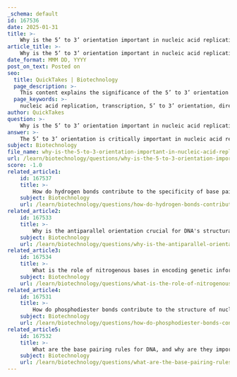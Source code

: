 ```yaml
---
_schema: default
id: 167536
date: 2025-01-31
title: >-
    Why is the 5’ to 3’ orientation important in nucleic acid replication and transcription?
article_title: >-
    Why is the 5’ to 3’ orientation important in nucleic acid replication and transcription?
date_format: MMM DD, YYYY
post_on_text: Posted on
seo:
  title: QuickTakes | Biotechnology
  page_description: >-
    This content explains the significance of the 5’ to 3’ orientation in nucleic acid replication and transcription, highlighting its roles in directionality of synthesis, template reading, structural stability, and functional implications in biological processes.
  page_keywords: >-
    nucleic acid replication, transcription, 5’ to 3’ orientation, directionality, DNA synthesis, RNA synthesis, phosphodiester bonds, template reading, stability, structural integrity, gene expression, DNA repair, recombination
author: QuickTakes
question: >-
    Why is the 5’ to 3’ orientation important in nucleic acid replication and transcription?
answer: >-
    The 5’ to 3’ orientation is critically important in nucleic acid replication and transcription for several reasons:\n\n1. **Directionality of Synthesis**: Nucleic acids, including DNA and RNA, are synthesized in a specific direction, from the 5’ end to the 3’ end. This is due to the formation of phosphodiester bonds, which link the 5’ phosphate group of one nucleotide to the 3’ hydroxyl group of another. Enzymes such as DNA polymerase and RNA polymerase can only add nucleotides to the 3’ end of a growing strand. This means that during DNA replication, the new strand is synthesized in the 5’ to 3’ direction, ensuring that the genetic information is accurately copied.\n\n2. **Template Reading**: During transcription, RNA is synthesized from a DNA template. The RNA polymerase reads the DNA template strand in the 3’ to 5’ direction while synthesizing RNA in the 5’ to 3’ direction. This antiparallel orientation is essential for ensuring that the RNA transcript is complementary to the DNA template, which is crucial for accurate gene expression.\n\n3. **Stability and Structure**: The 5’ to 3’ orientation contributes to the overall stability of nucleic acids. The sugar-phosphate backbone formed by the 5’ to 3’ linkages provides structural integrity. Additionally, the antiparallel nature of the DNA strands allows for efficient and accurate replication and repair mechanisms, as the complementary base pairing is facilitated by this orientation.\n\n4. **Functional Implications**: The directionality of nucleic acids also has functional implications in processes such as DNA repair and recombination. The enzymes involved in these processes are designed to recognize and operate on nucleic acids in a specific orientation, further emphasizing the importance of the 5’ to 3’ directionality.\n\nIn summary, the 5’ to 3’ orientation is fundamental to the processes of nucleic acid synthesis, stability, and function, impacting how genetic information is replicated and expressed in living organisms. This orientation ensures that nucleotides are added correctly, that the genetic code is accurately transcribed, and that the structural integrity of nucleic acids is maintained.
subject: Biotechnology
file_name: why-is-the-5-to-3-orientation-important-in-nucleic-acid-replication-and-transcription.md
url: /learn/biotechnology/questions/why-is-the-5-to-3-orientation-important-in-nucleic-acid-replication-and-transcription
score: -1.0
related_article1:
    id: 167537
    title: >-
        How do hydrogen bonds contribute to the specificity of base pairing in DNA?
    subject: Biotechnology
    url: /learn/biotechnology/questions/how-do-hydrogen-bonds-contribute-to-the-specificity-of-base-pairing-in-dna
related_article2:
    id: 167533
    title: >-
        Why is the antiparallel orientation crucial for DNA's structural integrity?
    subject: Biotechnology
    url: /learn/biotechnology/questions/why-is-the-antiparallel-orientation-crucial-for-dnas-structural-integrity
related_article3:
    id: 167534
    title: >-
        What is the role of nitrogenous bases in encoding genetic information?
    subject: Biotechnology
    url: /learn/biotechnology/questions/what-is-the-role-of-nitrogenous-bases-in-encoding-genetic-information
related_article4:
    id: 167531
    title: >-
        How do phosphodiester bonds contribute to the structure of nucleic acid strands?
    subject: Biotechnology
    url: /learn/biotechnology/questions/how-do-phosphodiester-bonds-contribute-to-the-structure-of-nucleic-acid-strands
related_article5:
    id: 167532
    title: >-
        What are the base pairing rules for DNA, and why are they important for its structure?
    subject: Biotechnology
    url: /learn/biotechnology/questions/what-are-the-base-pairing-rules-for-dna-and-why-are-they-important-for-its-structure
---
```


&nbsp;